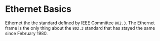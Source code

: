 
# Ethernet Basics
Ethernet the the standard defined by IEEE Committee `802.3`. The Ethernet frame is the only thing about the `802.3` standard that has stayed the same since February 1980. 